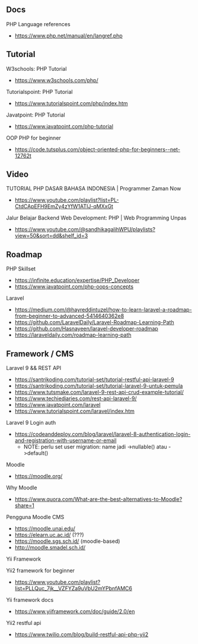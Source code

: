
## Docs

PHP Language references
- https://www.php.net/manual/en/langref.php

## Tutorial

W3schools: PHP Tutorial
- https://www.w3schools.com/php/

Tutorialspoint: PHP Tutorial
- https://www.tutorialspoint.com/php/index.htm

Javatpoint: PHP Tutorial
- https://www.javatpoint.com/php-tutorial

OOP PHP for beginner
- https://code.tutsplus.com/object-oriented-php-for-beginners--net-12762t

## Video

TUTORIAL PHP DASAR BAHASA INDONESIA | Programmer Zaman Now
- https://www.youtube.com/playlist?list=PL-CtdCApEFH9EmZy4zYfW1ATIJ-qMXxGt

Jalur Belajar Backend Web Development: PHP | Web Programming Unpas
- https://www.youtube.com/@sandhikagalihWPU/playlists?view=50&sort=dd&shelf_id=3

## Roadmap

PHP Skillset
- https://infinite.education/expertise/PHP_Developer
- https://www.javatpoint.com/php-oops-concepts

Laravel
- https://medium.com/@hayreddintuzel/how-to-learn-laravel-a-roadmap-from-beginner-to-advanced-5414640362e8
- https://github.com/LaravelDaily/Laravel-Roadmap-Learning-Path
- https://github.com/Hasnayeen/laravel-developer-roadmap
- https://laraveldaily.com/roadmap-learning-path


## Framework / CMS

Laravel 9 && REST API
- https://santrikoding.com/tutorial-set/tutorial-restful-api-laravel-9
- https://santrikoding.com/tutorial-set/tutorial-laravel-9-untuk-pemula
- https://www.tutsmake.com/laravel-9-rest-api-crud-example-tutorial/
- https://www.techiediaries.com/rest-api-laravel-9/
- https://www.javatpoint.com/laravel
- https://www.tutorialspoint.com/laravel/index.htm

Laravel 9 Login auth
- https://codeanddeploy.com/blog/laravel/laravel-8-authentication-login-and-registration-with-username-or-email
  - NOTE: perlu set user migration: name jadi ->nullable() atau ->default()

Moodle
- https://moodle.org/

Why Moodle
- https://www.quora.com/What-are-the-best-alternatives-to-Moodle?share=1

Pengguna Moodle CMS
- https://moodle.unai.edu/
- https://elearn.uc.ac.id/ (???)
- https://moodle.sgs.sch.id/ (moodle-based)
- http://moodle.smadel.sch.id/

Yii Framework

Yii2 framework for beginner
- https://www.youtube.com/playlist?list=PLLQuc_7jk__VZFYZa9uVbU2mYPbnfAMC6
 
Yii framework docs
- https://www.yiiframework.com/doc/guide/2.0/en

Yii2 restful api
- https://www.twilio.com/blog/build-restful-api-php-yii2
